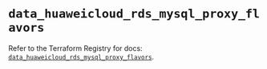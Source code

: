 # `data_huaweicloud_rds_mysql_proxy_flavors`

Refer to the Terraform Registry for docs: [`data_huaweicloud_rds_mysql_proxy_flavors`](https://registry.terraform.io/providers/huaweicloud/huaweicloud/1.71.1/docs/data-sources/rds_mysql_proxy_flavors).
